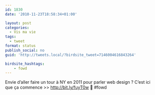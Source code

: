 ```yaml
---
id: 1830
date: '2010-11-23T18:58:34+01:00'

layout: post
categories:
  - Vis ma vie
tags:
  - tweet
format: status
publish_social: no
guid: 'http://tweets.local/?birdsite_tweet=7146004616843264'

birdsite_hashtags:
    - fowd
---
```


Envie d’aller faire un tour à NY en 2011 pour parler web design ? C’est ici que ça commence &gt;&gt; http://bit.ly/fuyT0w 🙂 #fowd